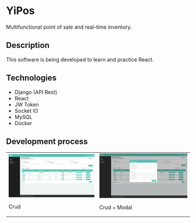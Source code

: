 # YiPos
Multifunctional point of sale and real-time inventory.

## Description
This software is being developed to learn and practice React.

## Technologies
- Django (API Rest)
- React
- JW Token
- Socket IO
- MySQL
- Docker

## Development process
<table>
  <tr>
    <td>
      <img src="https://raw.githubusercontent.com/TYisusDv/YiPos/master/images/p1.png" alt="Screenshot 1" width="100%">
      <p>Crud</p>
    </td>
    <td>
      <img src="https://raw.githubusercontent.com/TYisusDv/YiPos/master/images/p2.png" alt="Screenshot 2" width="100%">
      <p>Crud + Modal</p>
    </td>
  </tr>
</table>